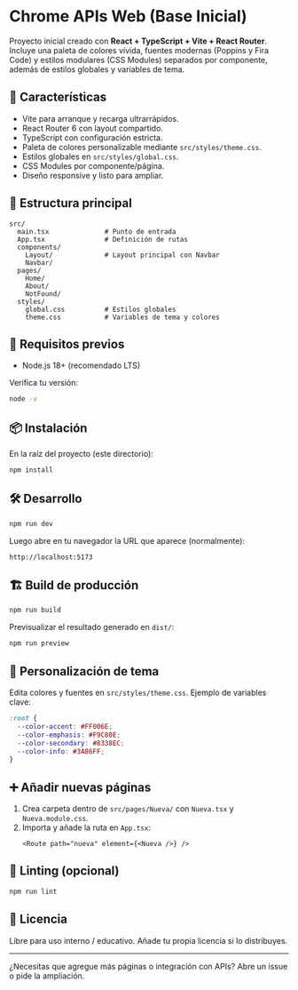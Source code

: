 # Chrome APIs Web (Base Inicial)

Proyecto inicial creado con **React + TypeScript + Vite + React Router**. Incluye una paleta de colores vívida, fuentes modernas (Poppins y Fira Code) y estilos modulares (CSS Modules) separados por componente, además de estilos globales y variables de tema.

## 🚀 Características

- Vite para arranque y recarga ultrarrápidos.
- React Router 6 con layout compartido.
- TypeScript con configuración estricta.
- Paleta de colores personalizable mediante `src/styles/theme.css`.
- Estilos globales en `src/styles/global.css`.
- CSS Modules por componente/página.
- Diseño responsive y listo para ampliar.

## 📂 Estructura principal

```
src/
  main.tsx              # Punto de entrada
  App.tsx               # Definición de rutas
  components/
    Layout/             # Layout principal con Navbar
    Navbar/
  pages/
    Home/
    About/
    NotFound/
  styles/
    global.css          # Estilos globales
    theme.css           # Variables de tema y colores
```

## 🧪 Requisitos previos

- Node.js 18+ (recomendado LTS)

Verifica tu versión:

```cmd
node -v
```

## 📦 Instalación

En la raíz del proyecto (este directorio):

```cmd
npm install
```

## 🛠️ Desarrollo

```cmd
npm run dev
```

Luego abre en tu navegador la URL que aparece (normalmente):

```
http://localhost:5173
```

## 🏗️ Build de producción

```cmd
npm run build
```

Previsualizar el resultado generado en `dist/`:

```cmd
npm run preview
```

## 🎨 Personalización de tema

Edita colores y fuentes en `src/styles/theme.css`. Ejemplo de variables clave:

```css
:root {
  --color-accent: #FF006E;
  --color-emphasis: #F9C80E;
  --color-secondary: #8338EC;
  --color-info: #3A86FF;
}
```

## ➕ Añadir nuevas páginas

1. Crea carpeta dentro de `src/pages/Nueva/` con `Nueva.tsx` y `Nueva.module.css`.
2. Importa y añade la ruta en `App.tsx`:
   ```tsx
   <Route path="nueva" element={<Nueva />} />
   ```

## 🧹 Linting (opcional)

```cmd
npm run lint
```

## 📜 Licencia

Libre para uso interno / educativo. Añade tu propia licencia si lo distribuyes.

---
¿Necesitas que agregue más páginas o integración con APIs? Abre un issue o pide la ampliación.
